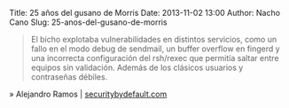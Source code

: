 Title: 25 años del gusano de Morris
Date: 2013-11-02 13:00
Author: Nacho Cano
Slug: 25-anos-del-gusano-de-morris

> El bicho explotaba vulnerabilidades en distintos servicios, como un
> fallo en el modo debug de sendmail, un buffer overflow en fingerd y
> una incorrecta configuración del rsh/rexec que permitía saltar entre
> equipos sin validación. Además de los clásicos usuarios y contraseñas
> débiles.

» Alejandro Ramos | [securitybydefault.com][]

  [securitybydefault.com]: http://www.securitybydefault.com/2013/11/25-anos-del-gusano-morris.html
    "25 años del gusano de Morris"
